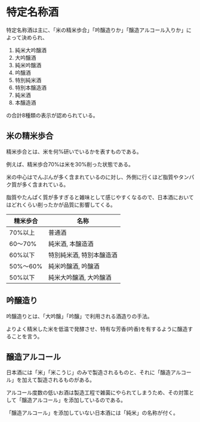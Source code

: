 # 特定名称酒

特定名称酒は主に、「米の精米歩合」「吟醸造りか」「醸造アルコール入りか」によって決められ、

1. 純米大吟醸酒
2. 大吟醸酒
3. 純米吟醸酒
4. 吟醸酒
5. 特別純米酒
6. 特別本醸造酒
7. 純米酒
8. 本醸造酒
 
の合計8種類の表示が認められている。

## 米の精米歩合

精米歩合とは、米を何%研いでいるかを表すものである。

例えば、精米歩合70%は米を30%削った状態である。

米の中心はでんぷんが多く含まれているのに対し、外側に行くほど脂質やタンパク質が多く含まれている。

脂質やたんぱく質が多すぎると雑味として感じやすくなるので、日本酒においてはどれくらい削ったかが品質に影響してくる。

|精米歩合|名称|
|---|---|
|70%以上|普通酒|
|60～70%|純米酒, 本醸造酒|
|60%以下|特別純米酒, 特別本醸造酒|
|50%～60%|純米吟醸酒, 吟醸酒|
|50%以下|純米大吟醸酒, 大吟醸酒|

## 吟醸造り

吟醸造りとは、「大吟醸」「吟醸」で利用される酒造りの手法。

よりよく精米した米を低温で発酵させ、特有な芳香(吟香)を有するように醸造することを言う。

## 醸造アルコール

日本酒には「米」「米こうじ」のみで製造されるものと、それに「醸造アルコール」を加えて製造されるものがある。

アルコール度数の低いお酒は製造工程で雑菌にやられてしまうため、その対策として「醸造アルコール」を添加しているのである。

「醸造アルコール」を添加していない日本酒には「純米」の名称が付く。



